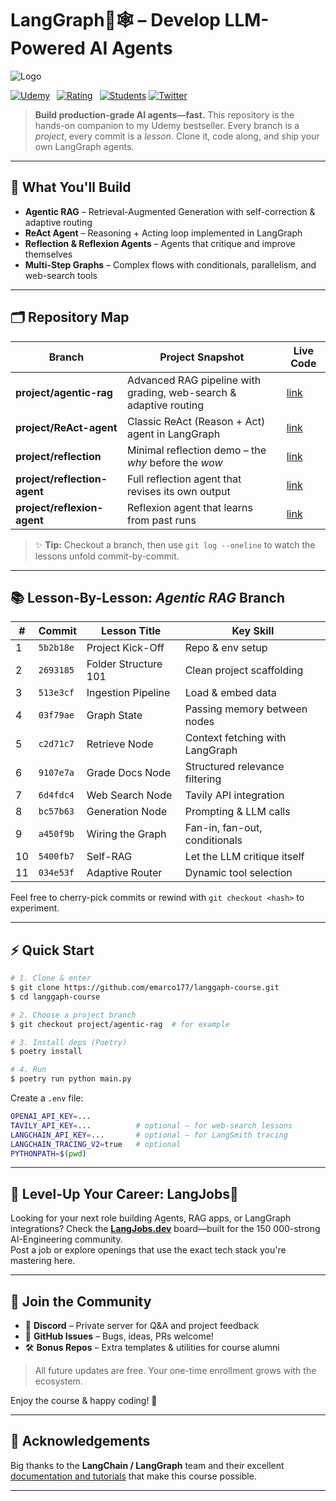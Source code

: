 # LangGraph🦜🕸️ – Develop LLM-Powered AI Agents


![Logo](https://github.com/emarco177/langgraph-course/blob/main/banner.png)

[![Udemy](https://img.shields.io/badge/Udemy-Course-EC5252?style=for-the-badge&logo=udemy&logoColor=white)](https://www.udemy.com/course/langgraph/?couponCode=OCT-2025) 
[![Rating](https://img.shields.io/badge/Rating-4.7/5-brightgreen?style=for-the-badge)](https://www.udemy.com/course/langgraph/) 
[![Students](https://img.shields.io/badge/Students-13K+-blue?style=for-the-badge)](https://www.udemy.com/course/langgraph/?couponCode=OCT-2025)
[![Twitter](https://img.shields.io/twitter/follow/EdenEmarco177?label=Follow&style=social)](https://twitter.com/EdenEmarco177)

> **Build production-grade AI agents—fast.** This repository is the hands-on companion to my Udemy bestseller. Every branch is a *project*, every commit is a *lesson*. Clone it, code along, and ship your own LangGraph agents.

---

## 🚀  What You'll Build

- **Agentic RAG** – Retrieval-Augmented Generation with self-correction & adaptive routing  
- **ReAct Agent** – Reasoning + Acting loop implemented in LangGraph  
- **Reflection & Reflexion Agents** – Agents that critique and improve themselves  
- **Multi-Step Graphs** – Complex flows with conditionals, parallelism, and web-search tools

---

## 🗂️  Repository Map

| Branch | Project Snapshot | Live Code |
|--------|------------------|-----------|
| **project/agentic-rag** | Advanced RAG pipeline with grading, web-search & adaptive routing | [link](https://github.com/emarco177/langgaph-course/tree/project/agentic-rag) |
| **project/ReAct-agent** | Classic ReAct (Reason + Act) agent in LangGraph | [link](https://github.com/emarco177/langgaph-course/tree/project/ReAct-agent) |
| **project/reflection** | Minimal reflection demo – the *why* before the *wow* | [link](https://github.com/emarco177/langgaph-course/tree/project/reflection) |
| **project/reflection-agent** | Full reflection agent that revises its own output | [link](https://github.com/emarco177/langgaph-course/tree/project/reflection-agent) |
| **project/reflexion-agent** | Reflexion agent that learns from past runs | [link](https://github.com/emarco177/langgaph-course/tree/project/reflexion-agent) |

> ✨ **Tip:** Checkout a branch, then use `git log --oneline` to watch the lessons unfold commit-by-commit.

---

## 📚  Lesson-By-Lesson: *Agentic RAG* Branch

| # | Commit | Lesson Title | Key Skill |
|---|--------|--------------|-----------|
| 1 | `5b2b18e` | Project Kick-Off | Repo & env setup |
| 2 | `2693185` | Folder Structure 101 | Clean project scaffolding |
| 3 | `513e3cf` | Ingestion Pipeline | Load & embed data |
| 4 | `03f79ae` | Graph State | Passing memory between nodes |
| 5 | `c2d71c7` | Retrieve Node | Context fetching with LangGraph |
| 6 | `9107e7a` | Grade Docs Node | Structured relevance filtering |
| 7 | `6d4fdc4` | Web Search Node | Tavily API integration |
| 8 | `bc57b63` | Generation Node | Prompting & LLM calls |
| 9 | `a450f9b` | Wiring the Graph | Fan-in, fan-out, conditionals |
| 10 | `5400fb7` | Self-RAG | Let the LLM critique itself |
| 11 | `034e53f` | Adaptive Router | Dynamic tool selection |

Feel free to cherry-pick commits or rewind with `git checkout <hash>` to experiment.

---

## ⚡  Quick Start

```bash
# 1. Clone & enter
$ git clone https://github.com/emarco177/langgaph-course.git
$ cd langgaph-course

# 2. Choose a project branch
$ git checkout project/agentic-rag  # for example

# 3. Install deps (Poetry)
$ poetry install

# 4. Run
$ poetry run python main.py
```

Create a `.env` file:

```bash
OPENAI_API_KEY=...
TAVILY_API_KEY=...          # optional – for web-search lessons
LANGCHAIN_API_KEY=...       # optional – for LangSmith tracing
LANGCHAIN_TRACING_V2=true   # optional
PYTHONPATH=$(pwd)
```

---

## 💼  Level-Up Your Career: LangJobs🦜

Looking for your next role building Agents, RAG apps, or LangGraph integrations? Check the **[LangJobs.dev](https://langjobs.dev/)** board—built for the 150 000-strong AI-Engineering community.  
Post a job or explore openings that use the exact tech stack you're mastering here.

---

## 🤝  Join the Community

- 💬  **Discord** – Private server for Q&A and project feedback  
- 🐙  **GitHub Issues** – Bugs, ideas, PRs welcome!  
- 🛠️  **Bonus Repos** – Extra templates & utilities for course alumni

> All future updates are free. Your one-time enrollment grows with the ecosystem.

Enjoy the course & happy coding! 🎉

---

## 🙏  Acknowledgements

Big thanks to the **LangChain / LangGraph** team and their excellent [documentation and tutorials](https://langchain-ai.github.io/langgraph/tutorials/introduction/) that make this course possible.

---
